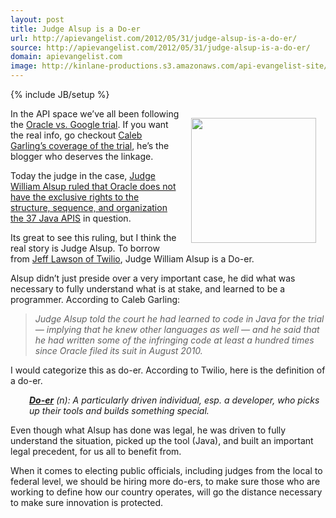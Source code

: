 ```yaml
---
layout: post
title: Judge Alsup is a Do-er
url: http://apievangelist.com/2012/05/31/judge-alsup-is-a-do-er/
source: http://apievangelist.com/2012/05/31/judge-alsup-is-a-do-er/
domain: apievangelist.com
image: http://kinlane-productions.s3.amazonaws.com/api-evangelist-site/blog/Judge-William-Alsup.jpg
---
```

{% include JB/setup %}<p><p><img style="padding: 15px;" src="http://kinlane-productions.s3.amazonaws.com/api-evangelist/Judge-William-Alsup.jpg" alt="" width="200" align="right" /></p>
<p>In the API space we&rsquo;ve all been following the <a href="http://www.wired.com/wiredenterprise/2012/05/google-schmidt-page-damages/">Oracle vs. Google trial</a>.  If you want the real info, go checkout <a href="http://www.wired.com/wiredenterprise/author/caleb_garling/">Caleb Garling&rsquo;s coverage of the trial</a>, he&rsquo;s the blogger who deserves the linkage.</p>
<p>Today the judge in the case, <a title="Judge William Alsup ruled that Oracle does not have the exclusive rights to the structure, sequence, and organization the 37 Java APIS" href="http://www.wired.com/wiredenterprise/2012/05/oracle-google-judge-dismiss/">Judge William Alsup ruled that Oracle does not have the exclusive rights to the structure, sequence, and organization the 37 Java APIS</a> in question.</p>
<p>Its great to see this ruling, but I think the real story is Judge Alsup.  To borrow from <a title="Jeff Lawson of Twilio" href="http://www.twilio.com/company">Jeff Lawson of Twilio</a>, Judge William Alsup is a Do-er.</p>
<p>Alsup didn&rsquo;t just preside over a very important case, he did what was necessary to fully understand what is at stake, and learned to be a programmer.  According to Caleb Garling:</p>
<blockquote><em>Judge Alsup told the court he had learned to code in Java for the trial &mdash; implying that he knew other languages as well &mdash; and he said that he had written some of the infringing code at least a hundred times since Oracle filed its suit in August 2010.</em></blockquote>
<p>I would categorize this as do-er.  According to Twilio, here is the definition of a do-er.</p>
<p style="padding-left: 30px;"><em><strong><a title="Do-er" href="http://www.twilio.com/doers">Do-er</a></strong> (n): A particularly driven individual, esp. a developer, who picks up their tools and builds something special.</em></p>
<p>Even though what Alsup has done was legal, he was driven to fully understand the situation, picked up the tool (Java), and built an important legal precedent, for us all to benefit from.</p>
<p>When it comes to electing public officials, including judges from the local to federal level, we should be hiring more do-ers, to make sure those who are working to define how our country operates, will go the distance necessary to make sure innovation is protected.</p></p>
